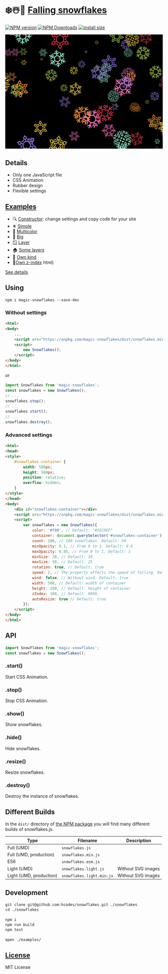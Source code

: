 ❄️☃️🎄 [Falling snowflakes](https://hcodes.github.io/demo-snowflakes/)
==================
[![NPM version](https://img.shields.io/npm/v/magic-snowflakes.svg)](https://www.npmjs.com/package/magic-snowflakes)
[![NPM Downloads](https://img.shields.io/npm/dm/magic-snowflakes.svg?style=flat)](https://www.npmjs.org/package/magic-snowflakes)
[![install size](https://packagephobia.com/badge?p=magic-snowflakes)](https://packagephobia.com/result?p=magic-snowflakes)

<img width="600" src="./img/flakes.png" />

## Details
- Only one JavaScript file
- CSS Animation
- Rubber design
- Flexible settings

## [Examples](https://hcodes.github.io/demo-snowflakes/)
- 🔍 [Constructor](https://hcodes.github.io/snowflakes/examples/constructor): change settings and copy code for your site
- ❄ [Simple](https://hcodes.github.io/snowflakes/examples/simple.html)
- 🎨 [Multicolor](https://hcodes.github.io/snowflakes/examples/multicolor.html)
- 🐘 [Big](https://hcodes.github.io/snowflakes/examples/big.html)
- 🪟 [Layer](https://hcodes.github.io/snowflakes/examples/layer.html)
- 🏠 [Some layers](https://hcodes.github.io/snowflakes/examples/some_layers.html)
- 💛 [Own kind](https://hcodes.github.io/snowflakes/examples/balls.html)
- 🗻[Own z-index](https://hcodes.github.io/snowflakes/examples/z-index.html)
html)

[See details](https://github.com/hcodes/snowflakes/tree/master/examples)

## Using

```
npm i magic-snowflakes --save-dev
```

### Without settings
```html
<html>
<body>
    ...
    <script src="https://unpkg.com/magic-snowflakes/dist/snowflakes.min.js"></script>
    <script>
        new Snowflakes();
    </script>
</body>
</html>
```

or

```js
import Snowflakes from 'magic-snowflakes';
const snowflakes = new Snowflakes();
// ...
snowflakes.stop();
// ...
snowflakes.start();
// ...
snowflakes.destroy();
```

### Advanced settings
```html
<html>
<head>
<style>
    #snowflakes-container {
        width: 500px;
        height: 500px;
        position: relative;
        overflow: hidden;
    }
</style>
</head>
<body>
    <div id="snowflakes-container"></div>
    <script src="https://unpkg.com/magic-snowflakes/dist/snowflakes.min.js"></script>
    <script>
        var snowflakes = new Snowflakes({
            color: '#f00', // Default: "#5ECDEF"
            container: document.querySelector('#snowflakes-container'), // Default: document.body
            count: 100, // 100 snowflakes. Default: 50
            minOpacity: 0.1, // From 0 to 1. Default: 0.6
            maxOpacity: 0.95, // From 0 to 1. Default: 1
            minSize: 20, // Default: 10
            maxSize: 50, // Default: 25
            rotation: true, // Default: true
            speed: 2, // The property affects the speed of falling. Default: 1
            wind: false, // Without wind. Default: true
            width: 500, // Default: width of container
            height: 250, // Default: height of container
            zIndex: 100, // Default: 9999,
            autoResize: true // Default: true
        });
    </script>
</body>
</html>
```

## API

```js
import Snowflakes from 'magic-snowflakes';
const snowflakes = new Snowflakes();
```

### .start()
Start CSS Animation.

### .stop()
Stop CSS Animation.

### .show()
Show snowflakes.

### .hide()
Hide snowflakes.

### .resize()
Resize snowflakes.

### .destroy()
Destroy the instance of snowflakes.

## Different Builds
In the `dist/` directory of [the NPM package](https://unpkg.com/magic-snowflakes/dist/) you will find many different builds of snowflakes.js.

|Type                   |Filename                 |Description       |
|-----------------------|-------------------------|------------------|
|Full (UMD)             |`snowflakes.js`          |                  |
|Full (UMD, production) |`snowflakes.min.js`      |                  |
|ES6                    |`snowflakes.esm.js`      |                  |
|Light (UMD)            |`snowflakes.light.js`    |Without SVG images|
|Light (UMD, production)|`snowflakes.light.min.js`|Without SVG images|


## Development
```
git clone git@github.com:hcodes/snowflakes.git ./snowflakes
cd ./snowflakes

npm i
npm run build
npm test

open ./examples/
```

## [License](LICENSE)
MIT License

